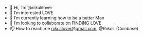 - 👋 Hi, I’m @riikolilover
- 👀 I’m interested LOVE
- 🌱 I’m currently learning how to be a better Man
- 💞️ I’m looking to collaborate on FINDING LOVE
- 📫 How to reach me riikolilover@gmail.com, @RiikoL (Coinbase)

<!---
riikolilover/riikolilover is a ✨ special ✨ repository because its `README.md` (this file) appears on your GitHub profile.
You can click the Preview link to take a look at your changes.
--->
